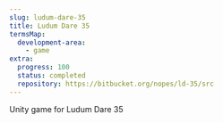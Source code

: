 ```yaml
---
slug: ludum-dare-35
title: Ludum Dare 35
termsMap:
  development-area:
    - game
extra:
  progress: 100
  status: completed
  repository: https://bitbucket.org/nopes/ld-35/src
---
```


Unity game for Ludum Dare 35